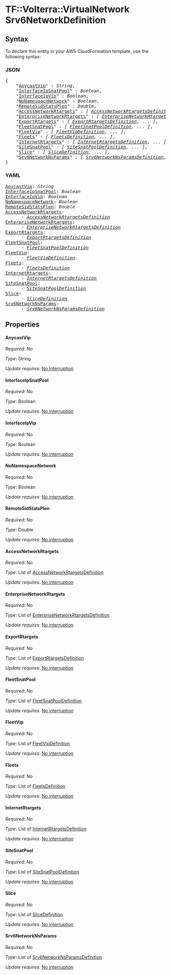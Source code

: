 # TF::Volterra::VirtualNetwork Srv6NetworkDefinition

## Syntax

To declare this entity in your AWS CloudFormation template, use the following syntax:

### JSON

<pre>
{
    "<a href="#anycastvip" title="AnycastVip">AnycastVip</a>" : <i>String</i>,
    "<a href="#interfaceipsnatpool" title="InterfaceIpSnatPool">InterfaceIpSnatPool</a>" : <i>Boolean</i>,
    "<a href="#interfaceipvip" title="InterfaceIpVip">InterfaceIpVip</a>" : <i>Boolean</i>,
    "<a href="#nonamespacenetwork" title="NoNamespaceNetwork">NoNamespaceNetwork</a>" : <i>Boolean</i>,
    "<a href="#remotesidstatsplen" title="RemoteSidStatsPlen">RemoteSidStatsPlen</a>" : <i>Double</i>,
    "<a href="#accessnetworkrtargets" title="AccessNetworkRtargets">AccessNetworkRtargets</a>" : <i>[ <a href="accessnetworkrtargetsdefinition.md">AccessNetworkRtargetsDefinition</a>, ... ]</i>,
    "<a href="#enterprisenetworkrtargets" title="EnterpriseNetworkRtargets">EnterpriseNetworkRtargets</a>" : <i>[ <a href="enterprisenetworkrtargetsdefinition.md">EnterpriseNetworkRtargetsDefinition</a>, ... ]</i>,
    "<a href="#exportrtargets" title="ExportRtargets">ExportRtargets</a>" : <i>[ <a href="exportrtargetsdefinition.md">ExportRtargetsDefinition</a>, ... ]</i>,
    "<a href="#fleetsnatpool" title="FleetSnatPool">FleetSnatPool</a>" : <i>[ <a href="fleetsnatpooldefinition.md">FleetSnatPoolDefinition</a>, ... ]</i>,
    "<a href="#fleetvip" title="FleetVip">FleetVip</a>" : <i>[ <a href="fleetvipdefinition.md">FleetVipDefinition</a>, ... ]</i>,
    "<a href="#fleets" title="Fleets">Fleets</a>" : <i>[ <a href="fleetsdefinition.md">FleetsDefinition</a>, ... ]</i>,
    "<a href="#internetrtargets" title="InternetRtargets">InternetRtargets</a>" : <i>[ <a href="internetrtargetsdefinition.md">InternetRtargetsDefinition</a>, ... ]</i>,
    "<a href="#sitesnatpool" title="SiteSnatPool">SiteSnatPool</a>" : <i>[ <a href="sitesnatpooldefinition.md">SiteSnatPoolDefinition</a>, ... ]</i>,
    "<a href="#slice" title="Slice">Slice</a>" : <i>[ <a href="slicedefinition.md">SliceDefinition</a>, ... ]</i>,
    "<a href="#srv6networknsparams" title="Srv6NetworkNsParams">Srv6NetworkNsParams</a>" : <i>[ <a href="srv6networknsparamsdefinition.md">Srv6NetworkNsParamsDefinition</a>, ... ]</i>
}
</pre>

### YAML

<pre>
<a href="#anycastvip" title="AnycastVip">AnycastVip</a>: <i>String</i>
<a href="#interfaceipsnatpool" title="InterfaceIpSnatPool">InterfaceIpSnatPool</a>: <i>Boolean</i>
<a href="#interfaceipvip" title="InterfaceIpVip">InterfaceIpVip</a>: <i>Boolean</i>
<a href="#nonamespacenetwork" title="NoNamespaceNetwork">NoNamespaceNetwork</a>: <i>Boolean</i>
<a href="#remotesidstatsplen" title="RemoteSidStatsPlen">RemoteSidStatsPlen</a>: <i>Double</i>
<a href="#accessnetworkrtargets" title="AccessNetworkRtargets">AccessNetworkRtargets</a>: <i>
      - <a href="accessnetworkrtargetsdefinition.md">AccessNetworkRtargetsDefinition</a></i>
<a href="#enterprisenetworkrtargets" title="EnterpriseNetworkRtargets">EnterpriseNetworkRtargets</a>: <i>
      - <a href="enterprisenetworkrtargetsdefinition.md">EnterpriseNetworkRtargetsDefinition</a></i>
<a href="#exportrtargets" title="ExportRtargets">ExportRtargets</a>: <i>
      - <a href="exportrtargetsdefinition.md">ExportRtargetsDefinition</a></i>
<a href="#fleetsnatpool" title="FleetSnatPool">FleetSnatPool</a>: <i>
      - <a href="fleetsnatpooldefinition.md">FleetSnatPoolDefinition</a></i>
<a href="#fleetvip" title="FleetVip">FleetVip</a>: <i>
      - <a href="fleetvipdefinition.md">FleetVipDefinition</a></i>
<a href="#fleets" title="Fleets">Fleets</a>: <i>
      - <a href="fleetsdefinition.md">FleetsDefinition</a></i>
<a href="#internetrtargets" title="InternetRtargets">InternetRtargets</a>: <i>
      - <a href="internetrtargetsdefinition.md">InternetRtargetsDefinition</a></i>
<a href="#sitesnatpool" title="SiteSnatPool">SiteSnatPool</a>: <i>
      - <a href="sitesnatpooldefinition.md">SiteSnatPoolDefinition</a></i>
<a href="#slice" title="Slice">Slice</a>: <i>
      - <a href="slicedefinition.md">SliceDefinition</a></i>
<a href="#srv6networknsparams" title="Srv6NetworkNsParams">Srv6NetworkNsParams</a>: <i>
      - <a href="srv6networknsparamsdefinition.md">Srv6NetworkNsParamsDefinition</a></i>
</pre>

## Properties

#### AnycastVip

_Required_: No

_Type_: String

_Update requires_: [No interruption](https://docs.aws.amazon.com/AWSCloudFormation/latest/UserGuide/using-cfn-updating-stacks-update-behaviors.html#update-no-interrupt)

#### InterfaceIpSnatPool

_Required_: No

_Type_: Boolean

_Update requires_: [No interruption](https://docs.aws.amazon.com/AWSCloudFormation/latest/UserGuide/using-cfn-updating-stacks-update-behaviors.html#update-no-interrupt)

#### InterfaceIpVip

_Required_: No

_Type_: Boolean

_Update requires_: [No interruption](https://docs.aws.amazon.com/AWSCloudFormation/latest/UserGuide/using-cfn-updating-stacks-update-behaviors.html#update-no-interrupt)

#### NoNamespaceNetwork

_Required_: No

_Type_: Boolean

_Update requires_: [No interruption](https://docs.aws.amazon.com/AWSCloudFormation/latest/UserGuide/using-cfn-updating-stacks-update-behaviors.html#update-no-interrupt)

#### RemoteSidStatsPlen

_Required_: No

_Type_: Double

_Update requires_: [No interruption](https://docs.aws.amazon.com/AWSCloudFormation/latest/UserGuide/using-cfn-updating-stacks-update-behaviors.html#update-no-interrupt)

#### AccessNetworkRtargets

_Required_: No

_Type_: List of <a href="accessnetworkrtargetsdefinition.md">AccessNetworkRtargetsDefinition</a>

_Update requires_: [No interruption](https://docs.aws.amazon.com/AWSCloudFormation/latest/UserGuide/using-cfn-updating-stacks-update-behaviors.html#update-no-interrupt)

#### EnterpriseNetworkRtargets

_Required_: No

_Type_: List of <a href="enterprisenetworkrtargetsdefinition.md">EnterpriseNetworkRtargetsDefinition</a>

_Update requires_: [No interruption](https://docs.aws.amazon.com/AWSCloudFormation/latest/UserGuide/using-cfn-updating-stacks-update-behaviors.html#update-no-interrupt)

#### ExportRtargets

_Required_: No

_Type_: List of <a href="exportrtargetsdefinition.md">ExportRtargetsDefinition</a>

_Update requires_: [No interruption](https://docs.aws.amazon.com/AWSCloudFormation/latest/UserGuide/using-cfn-updating-stacks-update-behaviors.html#update-no-interrupt)

#### FleetSnatPool

_Required_: No

_Type_: List of <a href="fleetsnatpooldefinition.md">FleetSnatPoolDefinition</a>

_Update requires_: [No interruption](https://docs.aws.amazon.com/AWSCloudFormation/latest/UserGuide/using-cfn-updating-stacks-update-behaviors.html#update-no-interrupt)

#### FleetVip

_Required_: No

_Type_: List of <a href="fleetvipdefinition.md">FleetVipDefinition</a>

_Update requires_: [No interruption](https://docs.aws.amazon.com/AWSCloudFormation/latest/UserGuide/using-cfn-updating-stacks-update-behaviors.html#update-no-interrupt)

#### Fleets

_Required_: No

_Type_: List of <a href="fleetsdefinition.md">FleetsDefinition</a>

_Update requires_: [No interruption](https://docs.aws.amazon.com/AWSCloudFormation/latest/UserGuide/using-cfn-updating-stacks-update-behaviors.html#update-no-interrupt)

#### InternetRtargets

_Required_: No

_Type_: List of <a href="internetrtargetsdefinition.md">InternetRtargetsDefinition</a>

_Update requires_: [No interruption](https://docs.aws.amazon.com/AWSCloudFormation/latest/UserGuide/using-cfn-updating-stacks-update-behaviors.html#update-no-interrupt)

#### SiteSnatPool

_Required_: No

_Type_: List of <a href="sitesnatpooldefinition.md">SiteSnatPoolDefinition</a>

_Update requires_: [No interruption](https://docs.aws.amazon.com/AWSCloudFormation/latest/UserGuide/using-cfn-updating-stacks-update-behaviors.html#update-no-interrupt)

#### Slice

_Required_: No

_Type_: List of <a href="slicedefinition.md">SliceDefinition</a>

_Update requires_: [No interruption](https://docs.aws.amazon.com/AWSCloudFormation/latest/UserGuide/using-cfn-updating-stacks-update-behaviors.html#update-no-interrupt)

#### Srv6NetworkNsParams

_Required_: No

_Type_: List of <a href="srv6networknsparamsdefinition.md">Srv6NetworkNsParamsDefinition</a>

_Update requires_: [No interruption](https://docs.aws.amazon.com/AWSCloudFormation/latest/UserGuide/using-cfn-updating-stacks-update-behaviors.html#update-no-interrupt)

